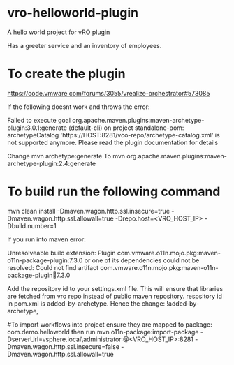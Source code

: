 # vro-helloworld-plugin
A hello world project for vRO plugin

Has a greeter service and an inventory of employees.

# To create the plugin
https://code.vmware.com/forums/3055/vrealize-orchestrator#573085

If the following doesnt work and throws the error:  

Failed to execute goal org.apache.maven.plugins:maven-archetype-plugin:3.0.1:generate (default-cli) on project standalone-pom: archetypeCatalog 'https://HOST:8281/vco-repo/archetype-catalog.xml' is not supported anymore. Please read the plugin documentation for details

Change
mvn archetype:generate <parameters> 
To
mvn org.apache.maven.plugins:maven-archetype-plugin:2.4:generate <parameters>

# To build run the following command
mvn clean install -Dmaven.wagon.http.ssl.insecure=true -Dmaven.wagon.http.ssl.allowall=true -Drepo.host=<VRO_HOST_IP> -Dbuild.number=1

If you run into maven error:

Unresolveable build extension: Plugin com.vmware.o11n.mojo.pkg:maven-o11n-package-plugin:7.3.0 or one of its dependencies could not be resolved: Could not find artifact com.vmware.o11n.mojo.pkg:maven-o11n-package-plugin:jar:7.3.0

Add the repository id to your settings.xml file. This will ensure that libraries are fetched from vro repo instead of public maven repository.
respsitory id in pom.xml is added-by-archetype. Hence the change:
<mirrorOf>!added-by-archetype,

#To import workflows into project ensure they are mapped to package: com.demo.helloworld then run
mvn o11n-package:import-package -DserverUrl=vsphere.local\\administrator:<password>@<VRO_HOST_IP>:8281 -Dmaven.wagon.http.ssl.insecure=false -Dmaven.wagon.http.ssl.allowall=true
